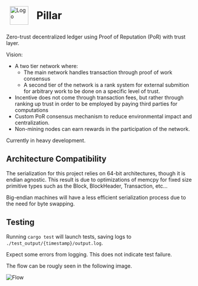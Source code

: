 
<div style="display: flex; align-items: center; gap: 12px;">
  <img src="./figures/logo.svg" alt="Logo" style="height: 50px; margin: 10px">
  <h1 style="margin: 0;">Pillar</h1>
</div>

Zero-trust decentralized ledger using Proof of Reputation (PoR) with trust layer.

Vision:

- A two tier network where:
  - The main network handles transaction through proof of work consensus
  - A second tier of the network is a rank system for external submition for arbitrary work to be done on a specific level of trust.
- Incentive does not come through transaction fees, but rather through ranking up trust in order to be employed by paying third parties for computations
- Custom PoR consensus mechanism to reduce environmental impact and centralization.
- Non-mining nodes can earn rewards in the participation of the network.

Currently in heavy development.

## Architecture Compatibility

The serialization for this project relies on 64-bit architectures, though it is endian agnostic. This result is due to optimizations of memcpy for fixed size primitive types such as the Block, BlockHeader, Transaction, etc...

Big-endian machines will have a less efficient serialization process due to the need for byte swapping.

## Testing

Running `cargo test` will launch tests, saving logs to `./test_output/{timestamp}/output.log`.

Expect some errors from logging. This does not indicate test failure.

The flow can be rougly seen in the following image.

![Flow](./figures/net_flow.png)

